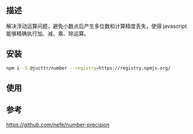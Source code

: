 ## 描述

解决浮动运算问题，避免小数点后产生多位数和计算精度丢失，使得 javascript 能够精确执行加、减、乘、除运算。

## 安装

```bash
npm i -S @jucttr/number --registry=https://registry.npmjs.org/
```

## 使用

## 参考

https://github.com/nefe/number-precision
